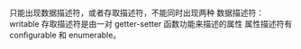 # 

只能出现数据描述符，或者存取描述符，不能同时出现两种
数据描述符：writable
存取描述符是由一对 getter-setter 函数功能来描述的属性
属性描述符有 configurable 和 enumerable。
